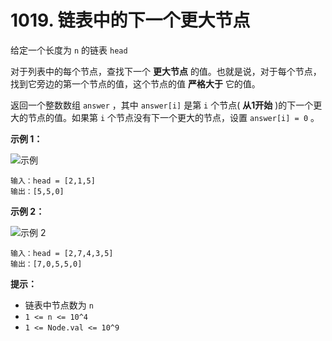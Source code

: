 # 1019. 链表中的下一个更大节点

给定一个长度为 `n` 的链表 `head`

对于列表中的每个节点，查找下一个 **更大节点** 的值。也就是说，对于每个节点，找到它旁边的第一个节点的值，这个节点的值 **严格大于** 它的值。

返回一个整数数组 `answer` ，其中 `answer[i]` 是第 `i` 个节点( **从1开始** )的下一个更大的节点的值。如果第 `i` 个节点没有下一个更大的节点，设置 `answer[i] = 0` 。

**示例 1：**

![示例](https://assets.leetcode.com/uploads/2021/08/05/linkedlistnext1.jpg)

```()
输入：head = [2,1,5]
输出：[5,5,0]
```

**示例 2：**

![示例 2](https://assets.leetcode.com/uploads/2021/08/05/linkedlistnext2.jpg)

```()
输入：head = [2,7,4,3,5]
输出：[7,0,5,5,0]
```

**提示：**

- 链表中节点数为 `n`
- `1 <= n <= 10^4`
- `1 <= Node.val <= 10^9`
